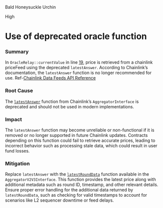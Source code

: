 Bald Honeysuckle Urchin

High

# Use of deprecated oracle function

### Summary

In `OracleRelay::currentValue` in line [19](https://github.com/sherlock-audit/2024-11-oku/blob/main/oku-custom-order-types/contracts/oracle/External/OracleRelay.sol#L19), price is retrieved from a chainlink priceFeed using the deprecated `latestAnswer`.  According to Chainlink’s documentation, the `latestAnswer` function is no longer recommended for use.
Ref-[Chainlink Data Feeds API Reference](https://docs.chain.link/data-feeds/api-reference/#latestanswer)

### Root Cause

The [`latestAnswer`](https://docs.chain.link/data-feeds/api-reference/#latestanswer) function from Chainlink’s `AggregatorInterface` is deprecated and should not be used in modern implementations.

### Impact

The `latestAnswer` function may become unreliable or non-functional if it is removed or no longer supported in future Chainlink updates. Contracts depending on this function could fail to retrieve accurate prices, leading to incorrect behavior such as processing stale data, which could result in user fund losses.

### Mitigation

Replace `latestAnswer` with the [`latestRoundData`](https://docs.chain.link/data-feeds/api-reference/#latestrounddata-1) function available in the `AggregatorV2V3Interface`. This function provides the latest price along with additional metadata such as round ID, timestamp, and other relevant details.
Ensure proper error handling for the additional data returned by `latestRoundData`, such as checking for valid timestamps to account for scenarios like L2 sequencer downtime or feed delays.